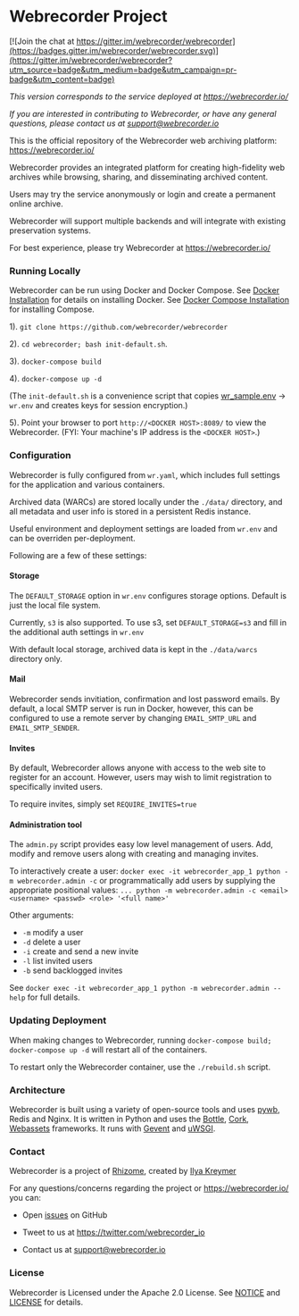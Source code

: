 # Webrecorder Project

[![Join the chat at https://gitter.im/webrecorder/webrecorder](https://badges.gitter.im/webrecorder/webrecorder.svg)](https://gitter.im/webrecorder/webrecorder?utm_source=badge&utm_medium=badge&utm_campaign=pr-badge&utm_content=badge)

*This version corresponds to the service deployed at https://webrecorder.io/*

*If you are interested in contributing to Webrecorder, or have any general questions, please contact us at support@webrecorder.io*

This is the official repository of the Webrecorder web archiving platform: https://webrecorder.io/

Webrecorder provides an integrated platform for creating high-fidelity web archives while browsing, sharing,
and disseminating archived content.

Users may try the service anonymously or login and create a permanent online archive.

Webrecorder will support multiple backends and will integrate with existing preservation systems.

For best experience, please try Webrecorder at https://webrecorder.io/


### Running Locally

Webrecorder can be run using Docker and Docker Compose. See [Docker Installation](https://docs.docker.com/installation/) for details on installing Docker. See [Docker Compose Installation](https://docs.docker.com/compose/install/) for installing Compose.

1). `git clone https://github.com/webrecorder/webrecorder`

2).  `cd webrecorder; bash init-default.sh`.

3). `docker-compose build`

4). `docker-compose up -d`

(The `init-default.sh` is a convenience script that copies [wr_sample.env](webrecorder/webrecorder/config/wr_sample.env) -> `wr.env` and creates keys for session encryption.)

5). Point your browser to port `http://<DOCKER HOST>:8089/` to view the Webrecorder. (FYI: Your machine's IP address is the `<DOCKER HOST>`.)

### Configuration

Webrecorder is fully configured from `wr.yaml`, which includes full settings for the application and various containers.

Archived data (WARCs) are stored locally under the `./data/` directory, and all metadata and user info is stored in a persistent Redis instance.

Useful environment and deployment settings are loaded from `wr.env` and can be overriden per-deployment.

Following are a few of these settings:

#### Storage

The `DEFAULT_STORAGE` option in `wr.env` configures storage options. Default is just the local file system.

Currently, `s3` is also supported. To use s3, set `DEFAULT_STORAGE=s3` and fill in the additional auth settings in `wr.env`

With default local storage, archived data is kept in the `./data/warcs` directory only.


#### Mail

Webrecorder sends invitiation, confirmation and lost password emails. By default, a local SMTP server is run in Docker, however, this can be configured to use a remote server by changing `EMAIL_SMTP_URL` and `EMAIL_SMTP_SENDER`.

#### Invites

By default, Webrecorder allows anyone with access to the web site to register for an account. However, users may wish to limit
registration to specifically invited users.

To require invites, simply set `REQUIRE_INVITES=true`

#### Administration tool

The `admin.py` script provides easy low level management of users. Add, modify and remove users along with creating and managing invites.

To interactively create a user:
`docker exec -it webrecorder_app_1 python -m webrecorder.admin -c`
or programmatically add users by supplying the appropriate positional values:
`... python -m webrecorder.admin -c <email> <username> <passwd> <role> '<full name>'`

Other arguments:

* `-m` modify a user
* `-d` delete a user
* `-i` create and send a new invite
* `-l` list invited users
* `-b` send backlogged invites

See `docker exec -it webrecorder_app_1 python -m webrecorder.admin --help` for full details.

### Updating Deployment

When making changes to Webrecorder, running `docker-compose build; docker-compose up -d` will restart all of the containers.

To restart only the Webrecorder container, use the `./rebuild.sh` script.

### Architecture

Webrecorder is built using a variety of open-source tools and uses [pywb](https://github.com/ikreymer/pywb), Redis and Nginx. It is written in Python and uses the [Bottle](http://bottlepy.org/docs/dev/index.html), [Cork](http://cork.firelet.net/), [Webassets](https://webassets.readthedocs.io/en/latest/) frameworks. It runs with [Gevent](http://www.gevent.org/) and [uWSGI](https://uwsgi-docs.readthedocs.io/en/latest/).

### Contact

Webrecorder is a project of [Rhizome](https://rhizome.org), created by [Ilya Kreymer](https://github.com/ikreymer)

For any questions/concerns regarding the project or https://webrecorder.io/ you can:

* Open [issues](https://github.com/webrecorder/webrecorder/issues) on GitHub

* Tweet to us at https://twitter.com/webrecorder_io

* Contact us at support@webrecorder.io


### License

Webrecorder is Licensed under the Apache 2.0 License. See [NOTICE](NOTICE) and [LICENSE](LICENSE) for details.
